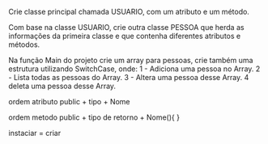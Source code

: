 Crie classe principal chamada USUARIO, com um atributo e um método.

Com base na classe USUARIO, crie outra classe PESSOA que herda as informações da primeira classe e que contenha diferentes atributos e métodos. 

Na função Main do projeto crie um array para pessoas, crie também uma estrutura utilizando SwitchCase, onde:
1 - Adiciona uma pessoa no Array.
2 - Lista todas as pessoas do Array.
3 - Altera uma pessoa desse Array.
4 deleta uma pessoa desse Array.


ordem atributo 
public + tipo + Nome

ordem metodo
public + tipo de retorno + Nome(){
}


instaciar = criar